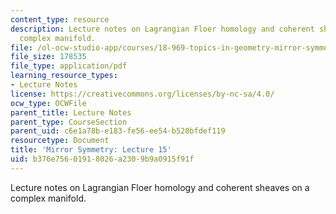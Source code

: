 ```yaml
---
content_type: resource
description: Lecture notes on Lagrangian Floer homology and coherent sheaves on a
  complex manifold.
file: /ol-ocw-studio-app/courses/18-969-topics-in-geometry-mirror-symmetry-spring-2009/b376e75601918026a2309b9a0915f91f_MIT18_969s09_lec15.pdf
file_size: 178535
file_type: application/pdf
learning_resource_types:
- Lecture Notes
license: https://creativecommons.org/licenses/by-nc-sa/4.0/
ocw_type: OCWFile
parent_title: Lecture Notes
parent_type: CourseSection
parent_uid: c6e1a78b-e183-fe56-ee54-b520bfdef119
resourcetype: Document
title: 'Mirror Symmetry: Lecture 15'
uid: b376e756-0191-8026-a230-9b9a0915f91f
---
```

Lecture notes on Lagrangian Floer homology and coherent sheaves on a complex manifold.